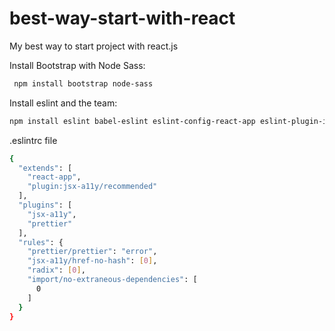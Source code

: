 
# best-way-start-with-react
My best way to start project with react.js

Install Bootstrap with Node Sass:
```sh
 npm install bootstrap node-sass
```
Install eslint and the team:
```sh
npm install eslint babel-eslint eslint-config-react-app eslint-plugin-import eslint-plugin-jsx-ally eslint-plugin-prettier eslint-plugin-react prettier --save-dev
```
.eslintrc file
```sh
{
  "extends": [
    "react-app",
    "plugin:jsx-a11y/recommended"
  ],
  "plugins": [
    "jsx-a11y",
    "prettier"
  ],
  "rules": {
    "prettier/prettier": "error",
    "jsx-a11y/href-no-hash": [0],
    "radix": [0],
    "import/no-extraneous-dependencies": [
      0
    ]
  }
}
```
